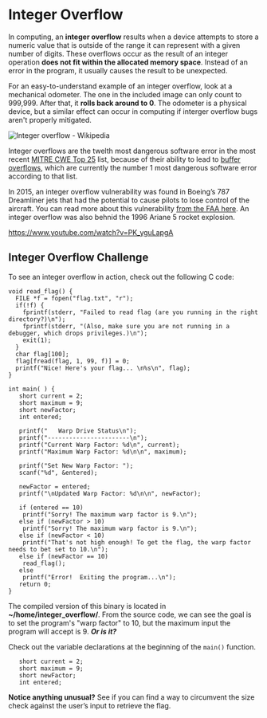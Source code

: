 # Integer Overflow

In computing, an **integer overflow** results when a device attempts to store a numeric value that is outside of the range it can represent with a given number of digits.  These overflows occur as the result of an integer operation **does not fit within the allocated memory space**. Instead of an error in the program, it usually causes the result to be unexpected.

For an easy-to-understand example of an integer overflow, look at a mechanical odometer.  The one in the included image can only count to 999,999.  After that, it **rolls back around to 0**.  The odometer is a physical device, but a similar effect can occur in computing if interger overflow bugs aren't properly mitigated.

![Integer overflow - Wikipedia](https://upload.wikimedia.org/wikipedia/commons/5/53/Odometer_rollover.jpg)

Integer overflows are the twelth most dangerous software error in the most recent [MITRE CWE Top 25](https://cwe.mitre.org/top25/archive/2021/2021_cwe_top25.html) list, because of their ability to lead to [buffer overflows](https://www.acunetix.com/blog/web-security-zone/what-is-buffer-overflow/), which are currently the number 1 most dangerous software error according to that list.

In 2015, an integer overflow vulnerability was found in Boeing’s 787 Dreamliner jets that had the potential to cause pilots to lose control of the aircraft. You can read more about this vulnerability [from the FAA here](https://s3.amazonaws.com/public-inspection.federalregister.gov/2015-10066.pdf ).  An integer overflow was also behnid the 1996 Ariane 5 rocket explosion.

https://www.youtube.com/watch?v=PK_yguLapgA

## Integer Overflow Challenge

To see an integer overflow in action, check out the following C code: 

    void read_flag() {
      FILE *f = fopen("flag.txt", "r");
      if(!f) {
        fprintf(stderr, "Failed to read flag (are you running in the right directory?)\n");
        fprintf(stderr, "(Also, make sure you are not running in a debugger, which drops privileges.)\n");
        exit(1);
      }
      char flag[100];
      flag[fread(flag, 1, 99, f)] = 0;
      printf("Nice! Here's your flag... \n%s\n", flag);
    }
    
    int main( ) {
       short current = 2;
       short maximum = 9;
       short newFactor;
       int entered;
    
       printf("   Warp Drive Status\n");
       printf("-----------------------\n");
       printf("Current Warp Factor: %d\n", current);
       printf("Maximum Warp Factor: %d\n\n", maximum);
    
       printf("Set New Warp Factor: ");
       scanf("%d", &entered);
    
       newFactor = entered;
       printf("\nUpdated Warp Factor: %d\n\n", newFactor);
    
       if (entered == 10)
        printf("Sorry! The maximum warp factor is 9.\n");
       else if (newFactor > 10)
        printf("Sorry! The maximum warp factor is 9.\n");
       else if (newFactor < 10)
        printf("That's not high enough! To get the flag, the warp factor needs to bet set to 10.\n");
       else if (newFactor == 10)
        read_flag();
       else
        printf("Error!  Exiting the program...\n");
       return 0;
    }
The compiled version of this binary is located in **~/home/integer_overflow/**.  From the source code, we can see the goal is to set the program's "warp factor" to 10, but the maximum input the program will accept is 9.  ***Or is it?***

Check out the variable declarations at the beginning of the `main()` function.

       short current = 2;
       short maximum = 9;
       short newFactor;
       int entered;

**Notice anything unusual?**  See if you can find a way to circumvent the size check against the user’s input to retrieve the flag.